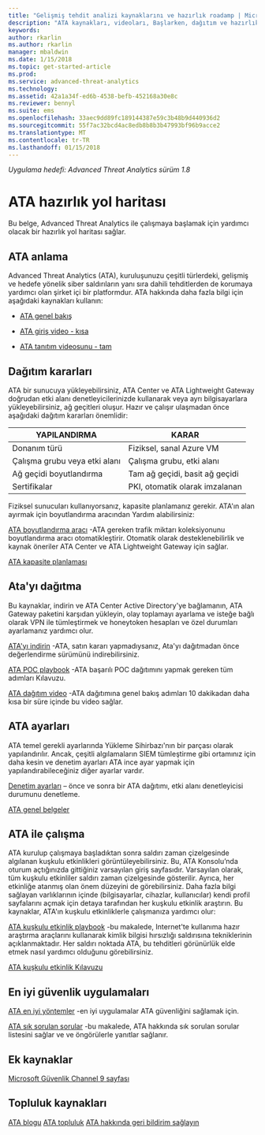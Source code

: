 ```yaml
---
title: "Gelişmiş tehdit analizi kaynaklarını ve hazırlık roadamp | Microsoft Docs"
description: "ATA kaynakları, videoları, Başlarken, dağıtım ve hazırlık yol haritası bağlantılar listesini sağlar."
keywords: 
author: rkarlin
ms.author: rkarlin
manager: mbaldwin
ms.date: 1/15/2018
ms.topic: get-started-article
ms.prod: 
ms.service: advanced-threat-analytics
ms.technology: 
ms.assetid: 42a1a34f-ed6b-4538-befb-452168a30e8c
ms.reviewer: bennyl
ms.suite: ems
ms.openlocfilehash: 33aec9dd89fc189144387e59c3b48b9d440936d2
ms.sourcegitcommit: 55f7ac32bcd4ac8edb8b8b3b47993bf96b9acce2
ms.translationtype: MT
ms.contentlocale: tr-TR
ms.lasthandoff: 01/15/2018
---
```

*Uygulama hedefi: Advanced Threat Analytics sürüm 1.8*

# <a name="ata-readiness-roadmap"></a>ATA hazırlık yol haritası 
Bu belge, Advanced Threat Analytics ile çalışmaya başlamak için yardımcı olacak bir hazırlık yol haritası sağlar.

## <a name="understanding-ata"></a>ATA anlama

Advanced Threat Analytics (ATA), kuruluşunuzu çeşitli türlerdeki, gelişmiş ve hedefe yönelik siber saldırıların yanı sıra dahili tehditlerden de korumaya yardımcı olan şirket içi bir platformdur. ATA hakkında daha fazla bilgi için aşağıdaki kaynakları kullanın:

- [ATA genel bakış](https://aka.ms/ATAOverview)

- [ATA giriş video - kısa](https://aka.ms/ATAShort)

- [ATA tanıtım videosunu - tam](https://aka.ms/ATAVideo) 


## <a name="deployment-decisions"></a>Dağıtım kararları

ATA bir sunucuya yükleyebilirsiniz, ATA Center ve ATA Lightweight Gateway doğrudan etki alanı denetleyicilerinizde kullanarak veya ayrı bilgisayarlara yükleyebilirsiniz, ağ geçitleri oluşur. Hazır ve çalışır ulaşmadan önce aşağıdaki dağıtım kararları önemlidir:

|YAPILANDIRMA|KARAR|
|----|----|
|Donanım türü|Fiziksel, sanal Azure VM|
|Çalışma grubu veya etki alanı|Çalışma grubu, etki alanı|
|Ağ geçidi boyutlandırma|Tam ağ geçidi, basit ağ geçidi|
|Sertifikalar|PKI, otomatik olarak imzalanan|

Fiziksel sunucuları kullanıyorsanız, kapasite planlamanız gerekir. ATA'ın alan ayırmak için boyutlandırma aracından Yardım alabilirsiniz:

[ATA boyutlandırma aracı](http://aka.ms/atasizing) -ATA gereken trafik miktarı koleksiyonunu boyutlandırma aracı otomatikleştirir. Otomatik olarak desteklenebilirlik ve kaynak öneriler ATA Center ve ATA Lightweight Gateway için sağlar.

[ATA kapasite planlaması](https://docs.microsoft.com/en-us/advanced-threat-analytics/ata-capacity-planning)

## <a name="deploy-ata"></a>Ata'yı dağıtma

Bu kaynaklar, indirin ve ATA Center Active Directory'ye bağlamanın, ATA Gateway paketini karşıdan yükleyin, olay toplamayı ayarlama ve isteğe bağlı olarak VPN ile tümleştirmek ve honeytoken hesapları ve özel durumları ayarlamanız yardımcı olur.

[ATA'yı indirin](http://aka.ms/ataeval) -ATA, satın kararı yapmadıysanız, Ata'yı dağıtmadan önce değerlendirme sürümünü indirebilirsiniz. 

[ATA POC playbook](http://aka.ms/atapoc) -ATA başarılı POC dağıtımını yapmak gereken tüm adımları Kılavuzu.

[ATA dağıtım video](https://channel9.msdn.com/Shows/Microsoft-Security/Overview-of-ATA-Deployment-in-10-Minutes) -ATA dağıtımına genel bakış adımları 10 dakikadan daha kısa bir süre içinde bu video sağlar.

## <a name="ata-settings"></a>ATA ayarları

ATA temel gerekli ayarlarında Yükleme Sihirbazı'nın bir parçası olarak yapılandırılır. Ancak, çeşitli algılamaların SIEM tümleştirme gibi ortamınız için daha kesin ve denetim ayarları ATA ince ayar yapmak için yapılandırabileceğiniz diğer ayarlar vardır.

[Denetim ayarları](https://aka.ms/ataauditingblog) – önce ve sonra bir ATA dağıtımı, etki alanı denetleyicisi durumunu denetleme.

[ATA genel belgeler](https://docs.microsoft.com/en-us/advanced-threat-analytics/)

## <a name="work-with-ata"></a>ATA ile çalışma

ATA kurulup çalışmaya başladıktan sonra saldırı zaman çizelgesinde algılanan kuşkulu etkinlikleri görüntüleyebilirsiniz. Bu, ATA Konsolu’nda oturum açtığınızda gittiğiniz varsayılan giriş sayfasıdır. Varsayılan olarak, tüm kuşkulu etkinliler saldırı zaman çizelgesinde gösterilir. Ayrıca, her etkinliğe atanmış olan önem düzeyini de görebilirsiniz. Daha fazla bilgi sağlayan varlıklarının içinde (bilgisayarlar, cihazlar, kullanıcılar) kendi profil sayfalarını açmak için detaya tarafından her kuşkulu etkinlik araştırın. Bu kaynaklar, ATA'ın kuşkulu etkinliklerle çalışmanıza yardımcı olur:

[ATA kuşkulu etkinlik playbook](http://aka.ms/ataplaybook) -bu makalede, Internet'te kullanıma hazır araştırma araçlarını kullanarak kimlik bilgisi hırsızlığı saldırısına tekniklerinin açıklanmaktadır. Her saldırı noktada ATA, bu tehditleri görünürlük elde etmek nasıl yardımcı olduğunu görebilirsiniz.

[ATA kuşkulu etkinlik Kılavuzu](http://aka.ms/atasaguide)



## <a name="security-best-practices"></a>En iyi güvenlik uygulamaları

[ATA en iyi yöntemler](https://aka.ms/atasecbestpractices) -en iyi uygulamalar ATA güvenliğini sağlamak için.

[ATA sık sorulan sorular](http://aka.ms/atafaq) -bu makalede, ATA hakkında sık sorulan sorular listesini sağlar ve ve öngörülerle yanıtlar sağlanır.

## <a name="additional-resources"></a>Ek kaynaklar

[Microsoft Güvenlik Channel 9 sayfası](https://channel9.msdn.com/Shows/Microsoft-Security/)

## <a name="community-resources"></a>Topluluk kaynakları

[ATA blogu](https://aka.ms/ATABlog)
[ATA topluluk](https://aka.ms/ATACommunity)
[ATA hakkında geri bildirim sağlayın](https://aka.ms/ATAUserVoice)

